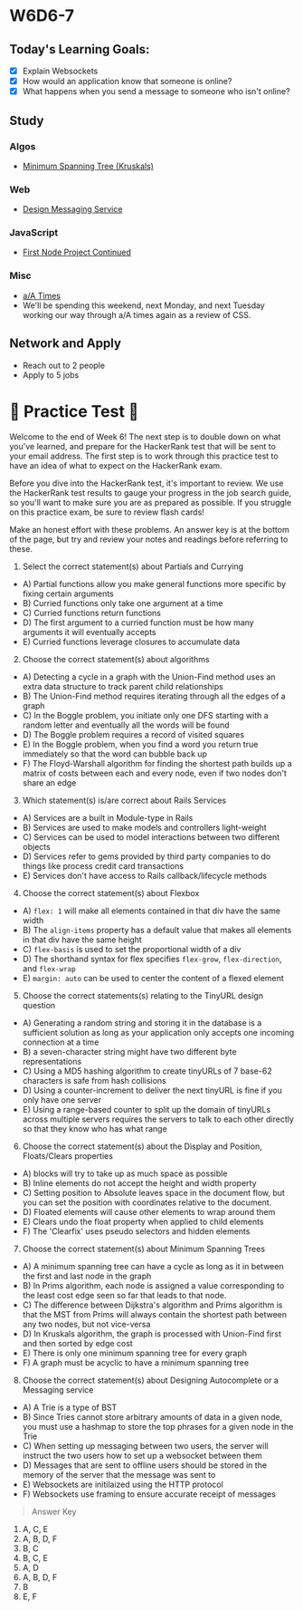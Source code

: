 # W6D6-7

## Today's Learning Goals:

- [x] Explain Websockets
- [x] How would an application know that someone is online?
- [x] What happens when you send a message to someone who isn't online?

## Study

### Algos

* [Minimum Spanning Tree (Kruskals)](https://www.geeksforgeeks.org/greedy-algorithms-set-2-kruskals-minimum-spanning-tree-mst/)

### Web

* [Design Messaging Service](https://www.youtube.com/watch?v=zKPNUMkwOJE)

### JavaScript

* [First Node Project Continued](https://github.com/Pklong/github-grabber)

### Misc

* [a/A Times](https://github.com/appacademy/curriculum/tree/master/html-css/projects/aa_times)
* We'll be spending this weekend, next Monday, and next Tuesday working our way through a/A times again as a review of CSS.


## Network and Apply

* Reach out to 2 people
* Apply to 5 jobs

# 🚨 Practice Test 🚨 

Welcome to the end of Week 6! The next step is to double down on what you've learned, and prepare for the HackerRank test that will be sent to your email address. The first step is to work through this practice test to have an idea of what to expect on the HackerRank exam.

Before you dive into the HackerRank test, it's important to review. We use the HackerRank test results to gauge your progress in the job search guide, so you'll want to make sure you are as prepared as possible. If you struggle on this practice exam, be sure to review flash cards!

Make an honest effort with these problems. An answer key is at the bottom of the page, but try and review your notes and readings before referring to these. 


1. Select the correct statement(s) about Partials and Currying
  * A) Partial functions allow you make general functions more specific by fixing certain arguments
  * B) Curried functions only take one argument at a time
  * C) Curried functions return functions
  * D) The first argument to a curried function must be how many arguments it will eventually accepts
  * E) Curried functions leverage closures to accumulate data
2. Choose the correct statement(s) about algorithms
  * A) Detecting a cycle in a graph with the Union-Find method uses an extra data structure to track parent child relationships
  * B) The Union-Find method requires iterating through all the edges of a graph
  * C) In the Boggle problem, you initiate only one DFS starting with a random letter and eventually all the words will be found
  * D) The Boggle problem requires a record of visited squares
  * E) In the Boggle problem, when you find a word you return true immediately so that the word can bubble back up
  * F) The Floyd-Warshall algorithm for finding the shortest path builds up a matrix of costs between each and every node, even if two nodes don't share an edge
3. Which statement(s) is/are correct about Rails Services
  * A) Services are a built in Module-type in Rails
  * B) Services are used to make models and controllers light-weight
  * C) Services can be used to model interactions between two different objects
  * D) Services refer to gems provided by third party companies to do things like process credit card transactions
  * E) Services don't have access to Rails callback/lifecycle methods
4. Choose the correct statement(s) about Flexbox
  * A) `flex: 1` will make all elements contained in that div have the same width
  * B) The `align-items` property has a default value that makes all elements in that div have the same height
  * C) `flex-basis` is used to set the proportional width of a div
  * D) The shorthand syntax for flex specifies `flex-grow`, `flex-direction`, and `flex-wrap`
  * E) `margin: auto` can be used to center the content of a flexed element
5. Choose the correct statements(s) relating to the TinyURL design question
  * A) Generating a random string and storing it in the database is a sufficient solution as long as your application only accepts one incoming connection at a time
  * B) a seven-character string might have two different byte representations
  * C) Using a MD5 hashing algorithm to create tinyURLs of 7 base-62 characters is safe from hash collisions
  * D) Using a counter-increment to deliver the next tinyURL is fine if you only have one server
  * E) Using a range-based counter to split up the domain of tinyURLs across multiple servers requires the servers to talk to each other directly so that they know who has what range
6. Choose the correct statement(s) about the Display and Position, Floats/Clears properties
  * A) blocks will try to take up as much space as possible
  * B) Inline elements do not accept the height and width property
  * C) Setting position to Absolute leaves space in the document flow, but you can set the position with coordinates relative to the document.
  * D) Floated elements will cause other elements to wrap around them
  * E) Clears undo the float property when applied to child elements
  * F) The 'Clearfix' uses pseudo selectors and hidden elements
7. Choose the correct statement(s) about Minimum Spanning Trees
  * A) A minimum spanning tree can have a cycle as long as it in between the first and last node in the graph
  * B) In Prims algorithm, each node is assigned a value corresponding to the least cost edge seen so far that leads to that node.
  * C) The difference between Dijkstra's algorithm and Prims algorithm is that the MST from Prims will always contain the shortest path between any two nodes, but not vice-versa
  * D) In Kruskals algorithm, the graph is processed with Union-Find first and then sorted by edge cost
  * E) There is only one minimum spanning tree for every graph
  * F) A graph must be acyclic to have a minimum spanning tree
8. Choose the correct statement(s) about Designing Autocomplete or a Messaging service
  * A) A Trie is a type of BST
  * B) Since Tries cannot store arbitrary amounts of data in a given node, you must use a hashmap to store the top phrases for a given node in the Trie
  * C) When setting up messaging between two users, the server will instruct the two users how to set up a websocket between them
  * D) Messages that are sent to offline users should be stored in the memory of the server that the message was sent to
  * E) Websockets are initilaized using the HTTP protocol
  * F) Websockets use framing to ensure accurate receipt of messages


>Answer Key
1) A, C, E
2) A, B, D, F
3) B, C
4) B, C, E
5) A, D
6) A, B, D, F
7) B
8) E, F